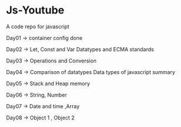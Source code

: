 # Js-Youtube
A code repo for javascript

Day01 ->
container config done

Day02 ->
Let, Const and Var
Datatypes and ECMA standards

Day03 ->
Operations and Conversion

Day04 ->
Comparison of datatypes
Data types of javascript summary

Day05 ->
Stack and Heap memory

Day06 ->
String, Number

Day07 ->
Date and time ,Array

Day08 ->
Object 1 , Object 2
